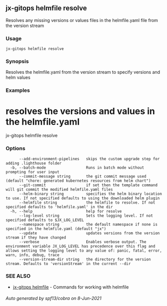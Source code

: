 ## jx-gitops helmfile resolve

Resolves any missing versions or values files in the helmfile.yaml file from the version stream

### Usage

```
jx-gitops helmfile resolve
```

### Synopsis

Resolves the helmfile.yaml from the version stream to specify versions and helm values

### Examples

  # resolves the versions and values in the helmfile.yaml
  jx-gitops helmfile resolve

### Options

```
      --add-environment-pipelines   skips the custom upgrade step for adding .lighthouse folder
  -b, --batch-mode                  Runs in batch mode without prompting for user input
      --commit-message string       the git commit message used (default "chore: generated kubernetes resources from helm chart")
      --git-commit                  if set then the template command will git commit the modified helmfile.yaml files
      --helm-binary string          specifies the helm binary location to use. If not specified defaults to using the downloaded helm plugin
      --helmfile string             the helmfile to resolve. If not specified defaults to 'helmfile.yaml' in the dir
  -h, --help                        help for resolve
      --log-level string            Sets the logging level. If not specified defaults to $JX_LOG_LEVEL
      --namespace string            the default namespace if none is specified in the helmfile.yaml (default "jx")
      --update                      updates versions from the version stream if they have changed
      --verbose                     Enables verbose output. The environment variable JX_LOG_LEVEL has precedence over this flag and allows setting the logging level to any value of: panic, fatal, error, warn, info, debug, trace
      --version-stream-dir string   the directory for the version stream. Defaults to 'versionStream' in the current --dir
```

### SEE ALSO

* [jx-gitops helmfile](jx-gitops_helmfile.md)	 - Commands for working with helmfile

###### Auto generated by spf13/cobra on 8-Jun-2021
